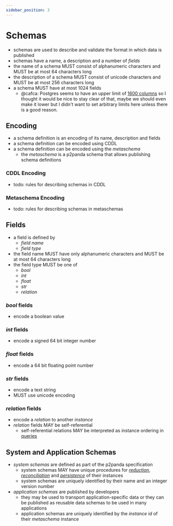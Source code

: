```yaml
---
sidebar_position: 3
---
```


# Schemas

- schemas are used to describe and validate the format in which data is published
- schemas have a name, a description and a number of _fields_
- the name of a schema MUST consist of alphanumeric characters and MUST be at most 64 characters long
- the description of a schema MUST consist of unicode characters and MUST be at most 256 characters long
- a schema MUST have at most 1024 fields
  - @cafca: Postgres seems to have an upper limit of [1600 columns](https://nerderati.com/2017/01/03/postgresql-tables-can-have-at-most-1600-columns/) so I thought it would be nice to stay clear of that, maybe we should even make it lower but I didn't want to set arbitrary limits here unless there is a good reason.

## Encoding

- a schema definition is an encoding of its name, description and fields
- a schema definition can be encoded using CDDL
- a schema definition can be encoded using the _metaschema_
  - the _metaschema_ is a p2panda schema that allows publishing schema definitions

### CDDL Encoding

- todo: rules for describing schemas in CDDL

### Metaschema Encoding

- todo: rules for describing schemas in metaschemas

## Fields

- a field is defined by
  - _field name_
  - _field type_
- the field name MUST have only alphanumeric characters and MUST be at most 64 characters long
- the field type MUST be one of
  - _bool_
  - _int_
  - _float_
  - _str_
  - _relation_

### _bool_ fields

- encode a boolean value

### _int_ fields

- encode a signed 64 bit integer number

### _float_ fields

- encode a 64 bit floating point number

### _str_ fields

- encode a text string
- MUST use unicode encoding

### _relation_ fields

- encode a _relation_ to another _instance_
- _relation_ fields MAY be self-referential
  - self-referential relations MAY be interpreted as instance ordering in [queries](/docs/receiving-data/queries)

## System and Application Schemas

- _system schemas_ are defined as part of the p2panda specification
  - system schemas MAY have unique procedures for [_reduction_](/docs/receiving-data/reduction), [_reconciliation_](/docs/collaboration/reconciliation) and [_persistence_](/docs/receiving-data/persistence) of their instances
  - system schemas are uniquely identified by their name and an integer version number
- _application schemas_ are published by developers
  - they may be used to transport application-specific data or they can be published as reusable data schemas to be used in many applications
  - application schemas are uniquely identified by the _instance id_ of their _metaschema_ instance
